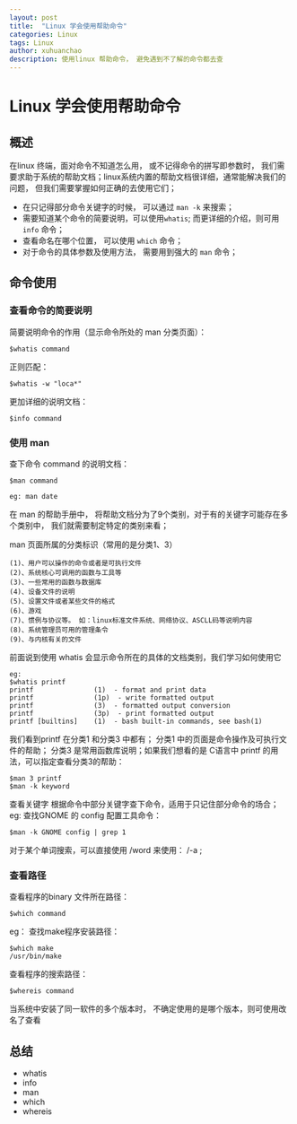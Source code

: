 ```yaml
---
layout: post
title:  "Linux 学会使用帮助命令"
categories: Linux
tags: Linux
author: xuhuanchao
description: 使用linux 帮助命令， 避免遇到不了解的命令都去查
---
```


# Linux 学会使用帮助命令

## 概述
在linux 终端，面对命令不知道怎么用， 或不记得命令的拼写即参数时， 我们需要求助于系统的帮助文档；linux系统内置的帮助文档很详细，通常能解决我们的问题， 但我们需要掌握如何正确的去使用它们；

* 在只记得部分命令关键字的时候， 可以通过 `man -k` 来搜索；
* 需要知道某个命令的简要说明，可以使用`whatis`; 而更详细的介绍，则可用 `info` 命令；
* 查看命名在哪个位置， 可以使用 `which` 命令；
* 对于命令的具体参数及使用方法， 需要用到强大的 `man` 命令；


## 命令使用

### 查看命令的简要说明
简要说明命令的作用（显示命令所处的 man 分类页面）：

```
$whatis command
```

正则匹配：

```
$whatis -w "loca*"
```

更加详细的说明文档：

```
$info command
```

### 使用 man
查下命令 command 的说明文档：

```
$man command

eg: man date
```

在 man 的帮助手册中， 将帮助文档分为了9个类别，对于有的关键字可能存在多个类别中， 我们就需要制定特定的类别来看；

man 页面所属的分类标识（常用的是分类1、3）

```
(1)、用户可以操作的命令或者是可执行文件
(2)、系统核心可调用的函数与工具等
(3)、一些常用的函数与数据库
(4)、设备文件的说明
(5)、设置文件或者某些文件的格式
(6)、游戏
(7)、惯例与协议等。 如：linux标准文件系统、网络协议、ASCLL码等说明内容
(8)、系统管理员可用的管理条令
(9)、与内核有关的文件
```

前面说到使用 whatis 会显示命令所在的具体的文档类别，我们学习如何使用它

```
eg:
$whatis printf
printf               (1)  - format and print data
printf               (1p)  - write formatted output
printf               (3)  - formatted output conversion
printf               (3p)  - print formatted output
printf [builtins]    (1)  - bash built-in commands, see bash(1)
```

我们看到printf 在分类1 和分类3 中都有； 分类1 中的页面是命令操作及可执行文件的帮助； 分类3 是常用函数库说明；如果我们想看的是 C语言中 printf 的用法，可以指定查看分类3的帮助：

```
$man 3 printf
$man -k keyword
```

查看关键字 根据命令中部分关键字查下命令，适用于只记住部分命令的场合；
eg: 查找GNOME 的 config 配置工具命令：

```
$man -k GNOME config | grep 1
```

对于某个单词搜索，可以直接使用 /word 来使用： /-a ; 


### 查看路径
查看程序的binary 文件所在路径：

```
$which command
```

eg： 查找make程序安装路径：

```
$which make 
/usr/bin/make
```

查看程序的搜索路径：

```
$whereis command
```
当系统中安装了同一软件的多个版本时， 不确定使用的是哪个版本，则可使用改名了查看

## 总结
* whatis
* info
* man
* which
* whereis





